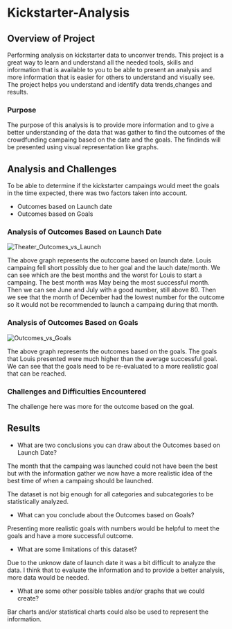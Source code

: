 # Kickstarter-Analysis

## Overview of Project
Performing analysis on kickstarter data to unconver trends. This project is a great way to learn and understand all the needed tools, skills and information that is available to you to be able to present an analysis and more information that is easier for others to understand and visually see. The project helps you understand and identify data trends,changes and results.

### Purpose
The purpose of this analysis is to provide more information and to give a better understanding of the data that was gather to find the outcomes of the crowdfunding campaing based on the date and the goals. The findinds will be presented using visual representation like graphs.

## Analysis and Challenges
To be able to determine if the kickstarter campaings would meet the goals in the time expected, there was two factors taken into account. 
- Outcomes based on Launch date
- Outcomes based on Goals


### Analysis of Outcomes Based on Launch Date

![Theater_Outcomes_vs_Launch](https://user-images.githubusercontent.com/108438270/179368373-f5a1134c-09ea-4567-85c4-9c20557853ad.png)

The above graph represents the outccome based on launch date. Louis campaing fell short possibly due to her goal and the lauch date/month. We can see which are the best months and the worst for Louis to start a campaing. The best month was May being the most successful month. Then we can see June and July with a good number, still above 80.
Then we see that the month of December had the lowest number for the outcome so it would not be recommended to launch a campaing during that month.

### Analysis of Outcomes Based on Goals

![Outcomes_vs_Goals](https://user-images.githubusercontent.com/108438270/179367896-d416b7ea-9b71-4675-97c0-bc6207f7fa2f.png)

The above graph represents the outcomes based on the goals. The goals that Louis presented were much higher than the average successful goal. We can see that the goals need to be re-evaluated to a more realistic goal that can be reached.

### Challenges and Difficulties Encountered

The challenge here was more for the outcome based on the goal.

## Results

- What are two conclusions you can draw about the Outcomes based on Launch Date?

The month that the campaing was launched could not have been the best but with the information gather we now have a more realistic idea of the best time of when a campaing should be launched.

The dataset is not big enough for all categories and subcategories to be statistically analyzed.

- What can you conclude about the Outcomes based on Goals?

Presenting more realistic goals with numbers would be helpful to meet the goals and have a more successful outcome. 

- What are some limitations of this dataset?

Due to the unknow date of launch date it was a bit difficult to analyze the data. I think that to evaluate the information and to provide a better analysis, more data would be needed. 

- What are some other possible tables and/or graphs that we could create?

Bar charts and/or statistical charts could also be used to represent the information.
